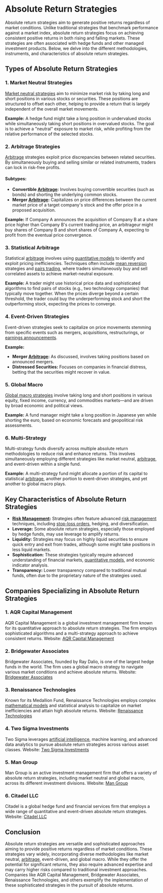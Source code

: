 # Absolute Return Strategies

Absolute return strategies aim to generate positive returns regardless of market conditions. Unlike traditional strategies that benchmark performance against a market index, absolute return strategies focus on achieving consistent positive returns in both rising and falling markets. These strategies are often associated with hedge funds and other managed investment products. Below, we delve into the different methodologies, instruments, and characteristics of absolute return strategies.

## Types of Absolute Return Strategies

### 1. Market Neutral Strategies
[Market neutral strategies](../m/market_neutral_strategies.md) aim to minimize market risk by taking long and short positions in various stocks or securities. These positions are structured to offset each other, helping to provide a return that is largely independent of the overall market movements.

**Example:**
A hedge fund might take a long position in undervalued stocks while simultaneously taking short positions in overvalued stocks. The goal is to achieve a "neutral" exposure to market risk, while profiting from the relative performance of the selected stocks.

### 2. Arbitrage Strategies
[Arbitrage](../a/arbitrage.md) strategies exploit price discrepancies between related securities. By simultaneously buying and selling similar or related instruments, traders can lock in risk-free profits.

#### Subtypes:
- **Convertible [Arbitrage](../a/arbitrage.md):** Involves buying convertible securities (such as bonds) and shorting the underlying common stocks.
- **Merger [Arbitrage](../a/arbitrage.md):** Capitalizes on price differences between the current market price of a target company's stock and the offer price in a proposed acquisition.

**Example:**
If Company A announces the acquisition of Company B at a share price higher than Company B's current trading price, an arbitrageur might buy shares of Company B and short shares of Company A, expecting to profit from the eventual price convergence.

### 3. Statistical Arbitrage
Statistical [arbitrage](../a/arbitrage.md) involves using [quantitative models](../q/quantitative_models.md) to identify and exploit pricing inefficiencies. Techniques often include [mean reversion](../m/mean_reversion.md) strategies and [pairs trading](../p/pairs_trading.md), where traders simultaneously buy and sell correlated assets to achieve market-neutral exposure.

**Example:**
A trader might use historical price data and sophisticated algorithms to find pairs of stocks (e.g., two technology companies) that typically move together. When the prices diverge beyond a certain threshold, the trader could buy the underperforming stock and short the outperforming stock, expecting the prices to converge.

### 4. Event-Driven Strategies
Event-driven strategies seek to capitalize on price movements stemming from specific events such as mergers, acquisitions, restructurings, or [earnings announcements](../e/earnings_announcements.md). 

**Example:**
- **Merger [Arbitrage](../a/arbitrage.md):** As discussed, involves taking positions based on announced mergers.
- **Distressed Securities:** Focuses on companies in financial distress, betting that the securities might recover in value.

### 5. Global Macro
[Global macro strategies](../g/global_macro_strategies.md) involve taking long and short positions in various equity, fixed income, currency, and commodities markets—and are driven by broad economic and political views.

**Example:**
A fund manager might take a long position in Japanese yen while shorting the euro, based on economic forecasts and geopolitical risk assessments.

### 6. Multi-Strategy
Multi-strategy funds diversify across multiple absolute return methodologies to reduce risk and enhance returns. This involves simultaneously employing different strategies like market neutral, [arbitrage](../a/arbitrage.md), and event-driven within a single fund.

**Example:**
A multi-strategy fund might allocate a portion of its capital to statistical [arbitrage](../a/arbitrage.md), another portion to event-driven strategies, and yet another to global macro plays.

## Key Characteristics of Absolute Return Strategies
- **[Risk Management](../r/risk_management.md):** Strategies often feature advanced [risk management](../r/risk_management.md) techniques, including [stop-loss orders](../s/stop-loss_orders.md), hedging, and diversification.
- **Leverage:** Some absolute return strategies, especially those employed by hedge funds, may use leverage to amplify returns.
- **Liquidity:** Strategies may focus on highly liquid securities to ensure quick entry and exit from trades, although some might take positions in less liquid markets.
- **Sophistication:** These strategies typically require advanced understanding of financial markets, [quantitative models](../q/quantitative_models.md), and economic indicator analysis.
- **Transparency:** Lower transparency compared to traditional mutual funds, often due to the proprietary nature of the strategies used.

## Companies Specializing in Absolute Return Strategies

### 1. AQR Capital Management
AQR Capital Management is a global investment management firm known for its quantitative approach to absolute return strategies. The firm employs sophisticated algorithms and a multi-strategy approach to achieve consistent returns.
Website: [AQR Capital Management](https://www.aqr.com/)

### 2. Bridgewater Associates
Bridgewater Associates, founded by Ray Dalio, is one of the largest hedge funds in the world. The firm uses a global macro strategy to navigate various market conditions and achieve absolute returns.
Website: [Bridgewater Associates](https://www.bridgewater.com/)

### 3. Renaissance Technologies
Known for its Medallion Fund, Renaissance Technologies employs complex [mathematical models](../m/mathematical_models_in_trading.md) and statistical analysis to capitalize on market inefficiencies and attain high absolute returns.
Website: [Renaissance Technologies](https://www.rentec.com/)

### 4. Two Sigma Investments
Two Sigma leverages [artificial intelligence](../a/artificial_intelligence_in_trading.md), machine learning, and advanced data analytics to pursue absolute return strategies across various asset classes.
Website: [Two Sigma Investments](https://www.twosigma.com/)

### 5. Man Group
Man Group is an active investment management firm that offers a variety of absolute return strategies, including market neutral and global macro, across its different investment divisions.
Website: [Man Group](https://www.man.com/)

### 6. Citadel LLC
Citadel is a global hedge fund and financial services firm that employs a wide range of quantitative and event-driven absolute return strategies.
Website: [Citadel LLC](https://www.citadel.com/)

## Conclusion
Absolute return strategies are versatile and sophisticated approaches aiming to provide positive returns regardless of market conditions. These strategies vary widely, incorporating diverse methodologies like market neutral, [arbitrage](../a/arbitrage.md), event-driven, and global macro. While they offer the potential for significant returns, they also require advanced expertise and may carry higher risks compared to traditional investment approaches. Companies like AQR Capital Management, Bridgewater Associates, Renaissance Technologies, and others exemplify the implementation of these sophisticated strategies in the pursuit of absolute returns.